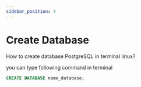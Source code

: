 ```yaml
---
sidebar_position: 4
---
```


# Create Database

How to create database PostgreSQL in terminal linux?

you can type following command in terminal

```sql
CREATE DATABASE name_database;
```
